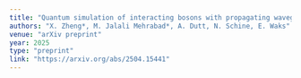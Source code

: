 ```yaml
---
title: "Quantum simulation of interacting bosons with propagating waveguide photons"
authors: "X. Zheng*, M. Jalali Mehrabad*, A. Dutt, N. Schine, E. Waks"
venue: "arXiv preprint"
year: 2025
type: "preprint"
link: "https://arxiv.org/abs/2504.15441"
---
```

